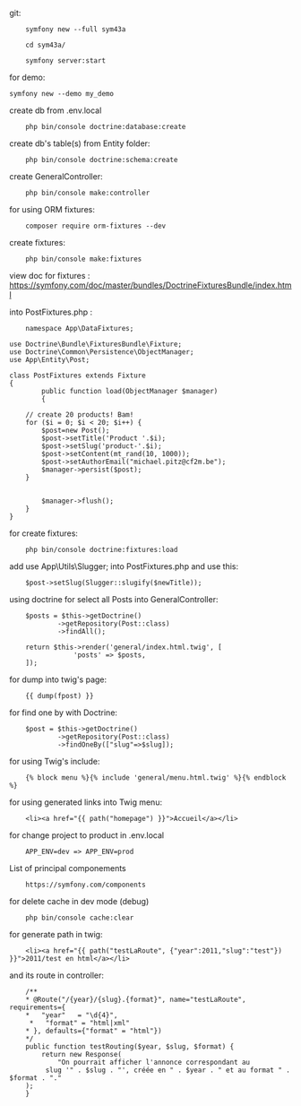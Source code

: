 
git:

        symfony new --full sym43a

        cd sym43a/
        
        symfony server:start

for demo:

	symfony new --demo my_demo

create db from .env.local

        php bin/console doctrine:database:create

create db's table(s) from Entity folder:

        php bin/console doctrine:schema:create 

create GeneralController:

        php bin/console make:controller 

for using ORM fixtures:

        composer require orm-fixtures --dev

create fixtures:

        php bin/console make:fixtures

view doc for fixtures : 
https://symfony.com/doc/master/bundles/DoctrineFixturesBundle/index.html

into PostFixtures.php :

        namespace App\DataFixtures;

	use Doctrine\Bundle\FixturesBundle\Fixture;
	use Doctrine\Common\Persistence\ObjectManager;
	use App\Entity\Post;

	class PostFixtures extends Fixture
	{
    		public function load(ObjectManager $manager)
    		{

        // create 20 products! Bam!
        for ($i = 0; $i < 20; $i++) {
            $post=new Post();
            $post->setTitle('Product '.$i);
            $post->setSlug('product-'.$i);
            $post->setContent(mt_rand(10, 1000));
            $post->setAuthorEmail("michael.pitz@cf2m.be");
            $manager->persist($post);
        }


        	$manager->flush();
    	}
	}

for create fixtures:

        php bin/console doctrine:fixtures:load

add use App\Utils\Slugger; into PostFixtures.php and use this:

        $post->setSlug(Slugger::slugify($newTitle));

using doctrine for select all Posts into GeneralController:

        $posts = $this->getDoctrine()
                ->getRepository(Post::class)
                ->findAll();

        return $this->render('general/index.html.twig', [
                    'posts' => $posts,
        ]);

for dump into twig's page:

        {{ dump(fpost) }}

for find one by with Doctrine:

        $post = $this->getDoctrine()
                ->getRepository(Post::class)
                ->findOneBy(["slug"=>$slug]);

for using Twig's include:

        {% block menu %}{% include 'general/menu.html.twig' %}{% endblock %}

for using generated links into Twig menu:

        <li><a href="{{ path("homepage") }}">Accueil</a></li>

for change project to product in .env.local

        APP_ENV=dev => APP_ENV=prod

List of principal componements

        https://symfony.com/components

for delete cache in dev mode (debug)

        php bin/console cache:clear

for generate path in twig:

        <li><a href="{{ path("testLaRoute", {"year":2011,"slug":"test"}) }}">2011/test en html</a></li>

and its route in controller:

        /**
        * @Route("/{year}/{slug}.{format}", name="testLaRoute", requirements={
        *   "year"   = "\d{4}",
         *   "format" = "html|xml"
        * }, defaults={"format" = "html"})
        */
        public function testRouting($year, $slug, $format) {
            return new Response(
                "On pourrait afficher l'annonce correspondant au
             slug '" . $slug . "', créée en " . $year . " et au format " . $format . "."
        );
        }